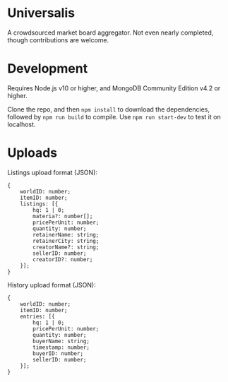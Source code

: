 # Universalis
A crowdsourced market board aggregator. Not even nearly completed, though contributions are welcome.

# Development
Requires Node.js v10 or higher, and MongoDB Community Edition v4.2 or higher.

Clone the repo, and then `npm install` to download the dependencies, followed by `npm run build` to compile. Use `npm run start-dev` to test it on localhost.

# Uploads
Listings upload format (JSON):

```
{
    worldID: number;
    itemID: number;
    listings: [{
        hq: 1 | 0;
        materia?: number[];
        pricePerUnit: number;
        quantity: number;
        retainerName: string;
        retainerCity: string;
        creatorName?: string;
        sellerID: number;
        creatorID?: number;
    }];
}
```

History upload format (JSON):

```
{
    worldID: number;
    itemID: number;
    entries: [{
        hq: 1 | 0;
        pricePerUnit: number;
        quantity: number;
        buyerName: string;
        timestamp: number;
        buyerID: number;
        sellerID: number;
    }];
}
```
